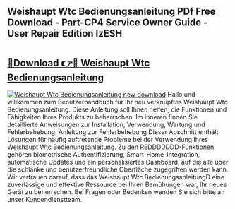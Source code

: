 ## Weishaupt Wtc Bedienungsanleitung PDf Free Download - Part-CP4 Service Owner Guide - User Repair Edition IzESH

# <h2><a href="http://df08kww.blite.top/?on=Weishaupt+Wtc+Bedienungsanleitung">🔗Download 👉🔴 Weishaupt Wtc Bedienungsanleitung</a></h2>

[![Weishaupt Wtc Bedienungsanleitung new download](https://i.imgur.com/lujVjoI.png)](http://df08kww.blite.top/?on=Weishaupt+Wtc+Bedienungsanleitung)
Hallo und willkommen zum Benutzerhandbuch für Ihr neu verknüpftes Weishaupt Wtc Bedienungsanleitung. Diese Anleitung soll Ihnen helfen, die Funktionen und Fähigkeiten Ihres Produkts zu beherrschen. Im Inneren finden Sie detaillierte Anweisungen zur Installation, Verwendung, Wartung und Fehlerbehebung. Anleitung zur Fehlerbehebung Dieser Abschnitt enthält Lösungen für häufig auftretende Probleme bei der Verwendung Ihres Weishaupt Wtc Bedienungsanleitung. Zu den REDDDDDDD-Funktionen gehören biometrische Authentifizierung, Smart-Home-Integration, automatische Updates und ein personalisiertes Dashboard, auf die alle über die schlanke und benutzerfreundliche Oberfläche zugegriffen werden kann. Wir vertrauen darauf, dass das Weishaupt Wtc BedienungsanleitungD eine zuverlässige und effektive Ressource bei Ihren Bemühungen war, Ihr neues Gerät zu beherrschen. Bei Fragen oder Bedenken wenden Sie sich bitte an unser Kundendienstteam.
